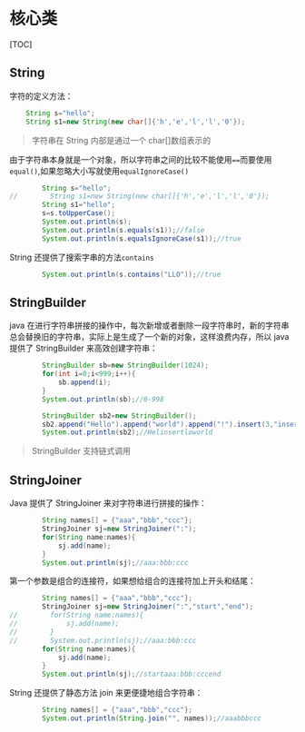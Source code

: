# 核心类

[TOC]

## String

字符的定义方法：

```java
    String s="hello";
    String s1=new String(new char[]{'h','e','l','l','0'});
```

> 字符串在 String 内部是通过一个 char[]数组表示的

由于字符串本身就是一个对象，所以字符串之间的比较不能使用`==`而要使用`equal()`,如果忽略大小写就使用`equalIgnoreCase()`

```java
        String s="hello";
//        String s1=new String(new char[]{'h','e','l','l','0'});
        String s1="hello";
        s=s.toUpperCase();
        System.out.println(s);
        System.out.println(s.equals(s1));//false
        System.out.println(s.equalsIgnoreCase(s1));//true
```

String 还提供了搜索字串的方法`contains`

```java
        System.out.println(s.contains("LLO"));//true
```

## StringBuilder

java 在进行字符串拼接的操作中，每次新增或者删除一段字符串时，新的字符串总会替换旧的字符串，实际上是生成了一个新的对象，这样浪费内存，所以 java 提供了 StringBuilder 来高效创建字符串：

```java
        StringBuilder sb=new StringBuilder(1024);
        for(int i=0;i<999;i++){
            sb.append(i);
        }
        System.out.println(sb);//0-998

        StringBuilder sb2=new StringBuilder();
        sb2.append("Hello").append("world").append("!").insert(3,"insert");
        System.out.println(sb2);//Helinsertloworld
```

> StringBuilder 支持链式调用

## StringJoiner

Java 提供了 StringJoiner 来对字符串进行拼接的操作：

```java
        String names[] = {"aaa","bbb","ccc"};
        StringJoiner sj=new StringJoiner(":");
        for(String name:names){
            sj.add(name);
        }
        System.out.println(sj);//aaa:bbb:ccc
```

第一个参数是组合的连接符，如果想给组合的连接符加上开头和结尾：

```java
        String names[] = {"aaa","bbb","ccc"};
        StringJoiner sj=new StringJoiner(":","start","end");
//        for(String name:names){
//            sj.add(name);
//        }
//        System.out.println(sj);//aaa:bbb:ccc
        for(String name:names){
            sj.add(name);
        }
        System.out.println(sj);//startaaa:bbb:cccend
```

String 还提供了静态方法 join 来更便捷地组合字符串：

```java
        String names[] = {"aaa","bbb","ccc"};
        System.out.println(String.join("", names));//aaabbbccc
```
